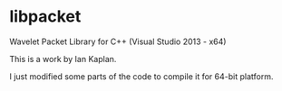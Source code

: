 # libpacket
Wavelet Packet Library for C++ (Visual Studio 2013 - x64)

This is a work by Ian Kaplan. 

I just modified some parts of the code to compile it for 64-bit platform.
